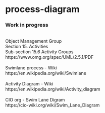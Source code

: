 # process-diagram


### Work in progress 
<br>
Object Management Group  <br>
Section 15. Activities<br>
Sub-section 15.6 Activity Groups<br>
https://www.omg.org/spec/UML/2.5.1/PDF<br>
<br>
Swimlane process - Wiki <br>
https://en.wikipedia.org/wiki/Swimlane <br>
<br>
Activity Diagram - Wiki <br>
https://en.wikipedia.org/wiki/Activity_diagram <br>
<br>
CIO org - Swim Lane Digram <br>
https://cio-wiki.org/wiki/Swim_Lane_Diagram <br>
